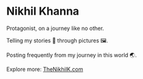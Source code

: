 # Nikhil Khanna

Protagonist, on a journey like no other.

Telling my stories 📰 through pictures 🖼️.

Posting frequently from my journey in this world 🌏.

Explore more: [TheNikhilK.com](https://TheNikhilK.com)
